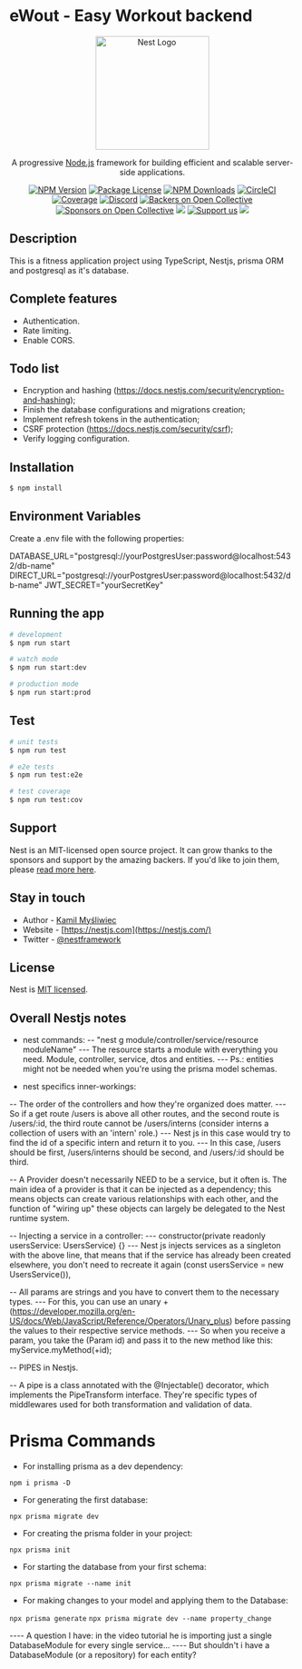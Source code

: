 # eWout - Easy Workout backend

<p align="center">
  <a href="http://nestjs.com/" target="blank"><img src="https://nestjs.com/img/logo-small.svg" width="200" alt="Nest Logo" /></a>
</p>

[circleci-image]: https://img.shields.io/circleci/build/github/nestjs/nest/master?token=abc123def456
[circleci-url]: https://circleci.com/gh/nestjs/nest

  <p align="center">A progressive <a href="http://nodejs.org" target="_blank">Node.js</a> framework for building efficient and scalable server-side applications.</p>
    <p align="center">
<a href="https://www.npmjs.com/~nestjscore" target="_blank"><img src="https://img.shields.io/npm/v/@nestjs/core.svg" alt="NPM Version" /></a>
<a href="https://www.npmjs.com/~nestjscore" target="_blank"><img src="https://img.shields.io/npm/l/@nestjs/core.svg" alt="Package License" /></a>
<a href="https://www.npmjs.com/~nestjscore" target="_blank"><img src="https://img.shields.io/npm/dm/@nestjs/common.svg" alt="NPM Downloads" /></a>
<a href="https://circleci.com/gh/nestjs/nest" target="_blank"><img src="https://img.shields.io/circleci/build/github/nestjs/nest/master" alt="CircleCI" /></a>
<a href="https://coveralls.io/github/nestjs/nest?branch=master" target="_blank"><img src="https://coveralls.io/repos/github/nestjs/nest/badge.svg?branch=master#9" alt="Coverage" /></a>
<a href="https://discord.gg/G7Qnnhy" target="_blank"><img src="https://img.shields.io/badge/discord-online-brightgreen.svg" alt="Discord"/></a>
<a href="https://opencollective.com/nest#backer" target="_blank"><img src="https://opencollective.com/nest/backers/badge.svg" alt="Backers on Open Collective" /></a>
<a href="https://opencollective.com/nest#sponsor" target="_blank"><img src="https://opencollective.com/nest/sponsors/badge.svg" alt="Sponsors on Open Collective" /></a>
  <a href="https://paypal.me/kamilmysliwiec" target="_blank"><img src="https://img.shields.io/badge/Donate-PayPal-ff3f59.svg"/></a>
    <a href="https://opencollective.com/nest#sponsor"  target="_blank"><img src="https://img.shields.io/badge/Support%20us-Open%20Collective-41B883.svg" alt="Support us"></a>
  <a href="https://twitter.com/nestframework" target="_blank"><img src="https://img.shields.io/twitter/follow/nestframework.svg?style=social&label=Follow"></a>
</p>
  <!--[![Backers on Open Collective](https://opencollective.com/nest/backers/badge.svg)](https://opencollective.com/nest#backer)
  [![Sponsors on Open Collective](https://opencollective.com/nest/sponsors/badge.svg)](https://opencollective.com/nest#sponsor)-->

## Description

This is a fitness application project using TypeScript, Nestjs, prisma ORM and postgresql as it's database.

## Complete features 

- Authentication.
- Rate limiting.
- Enable CORS.

## Todo list

- Encryption and hashing (https://docs.nestjs.com/security/encryption-and-hashing);
- Finish the database configurations and migrations creation;
- Implement refresh tokens in the authentication;
- CSRF protection (https://docs.nestjs.com/security/csrf);
- Verify logging configuration.

## Installation

```bash
$ npm install
```

## Environment Variables

Create a .env file with the following properties: 

DATABASE_URL="postgresql://yourPostgresUser:password@localhost:5432/db-name"
DIRECT_URL="postgresql://yourPostgresUser:password@localhost:5432/db-name"
JWT_SECRET="yourSecretKey"

## Running the app

```bash
# development
$ npm run start

# watch mode
$ npm run start:dev

# production mode
$ npm run start:prod
```

## Test

```bash
# unit tests
$ npm run test

# e2e tests
$ npm run test:e2e

# test coverage
$ npm run test:cov
```

## Support

Nest is an MIT-licensed open source project. It can grow thanks to the sponsors and support by the amazing backers. If you'd like to join them, please [read more here](https://docs.nestjs.com/support).

## Stay in touch

- Author - [Kamil Myśliwiec](https://kamilmysliwiec.com)
- Website - [https://nestjs.com](https://nestjs.com/)
- Twitter - [@nestframework](https://twitter.com/nestframework)

## License

Nest is [MIT licensed](LICENSE).

## Overall Nestjs notes

- nest commands: 
-- "nest g module/controller/service/resource moduleName" 
--- The resource starts a module with everything you need. Module, controller, service, dtos and entities.
--- Ps.: entities might not be needed when you're using the prisma model schemas.

- nest specifics inner-workings:

-- The order of the controllers and how they're organized does matter. 
--- So if a get route /users is above all other routes, and the second route is /users/:id, the third route cannot be /users/interns (consider interns a collection of users with an 'intern' role.)
--- Nest js in this case would try to find the id of a specific intern and return it to you.
--- In this case, /users should be first, /users/interns should be second, and /users/:id should be third. 


-- A Provider doesn't necessarily NEED to be a service, but it often is. The main idea of a provider is that it can be injected as a dependency; this means objects can create various relationships with each other, and the function of "wiring up" these objects can largely be delegated to the Nest runtime system.

-- Injecting a service in a controller:
--- constructor(private readonly usersService: UsersService) {}
--- Nest js injects services as a singleton with the above line, that means that if the service has already been created elsewhere, you don't need to recreate it again (const usersService = new UsersService()), 

-- All params are strings and you have to convert them to the necessary types.
--- For this, you can use an unary + (https://developer.mozilla.org/en-US/docs/Web/JavaScript/Reference/Operators/Unary_plus) before passing the values to their respective service methods.
--- So when you receive a param, you take the (Param id) and pass it to the new method like this: myService.myMethod(+id);

-- PIPES in Nestjs.

-- A pipe is a class annotated with the @Injectable() decorator, which implements the PipeTransform interface. They're specific types of middlewares used for both transformation and validation of data.


# Prisma Commands

- For installing prisma as a dev dependency: 

```npm i prisma -D```

- For generating the first database: 

```npx prisma migrate dev```

- For creating the prisma folder in your project:

```npx prisma init```

- For starting the database from your first schema:

```npx prisma migrate --name init```

- For making changes to your model and applying them to the Database:

```npx prisma generate```
```npx prisma migrate dev --name property_change```

---- A question I have: in the video tutorial he is importing just a single DatabaseModule for every single service... 
---- But shouldn't i have a DatabaseModule (or a repository) for each entity?


